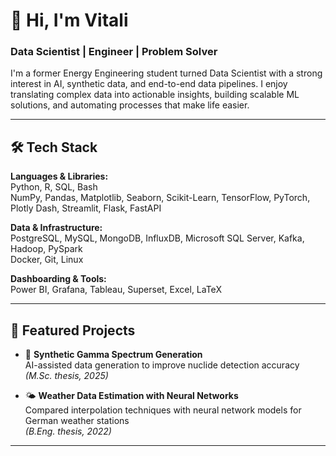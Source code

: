 # 👋 Hi, I'm Vitali  
### Data Scientist | Engineer | Problem Solver

I'm a former Energy Engineering student turned Data Scientist with a strong interest in AI, synthetic data, and end-to-end data pipelines. I enjoy translating complex data into actionable insights, building scalable ML solutions, and automating processes that make life easier.

---

## 🛠️ Tech Stack
**Languages & Libraries:**  
Python, R, SQL, Bash  
NumPy, Pandas, Matplotlib, Seaborn, Scikit-Learn, TensorFlow, PyTorch, Plotly Dash, Streamlit, Flask, FastAPI  

**Data & Infrastructure:**  
PostgreSQL, MySQL, MongoDB, InfluxDB, Microsoft SQL Server, Kafka, Hadoop, PySpark  
Docker, Git, Linux  

**Dashboarding & Tools:**  
Power BI, Grafana, Tableau, Superset, Excel, LaTeX

---

## 📌 Featured Projects
- 🎯 **Synthetic Gamma Spectrum Generation**  
  AI-assisted data generation to improve nuclide detection accuracy  
  *(M.Sc. thesis, 2025)*

- 🌤️ **Weather Data Estimation with Neural Networks**  
  Compared interpolation techniques with neural network models for German weather stations  
  *(B.Eng. thesis, 2022)*

---
